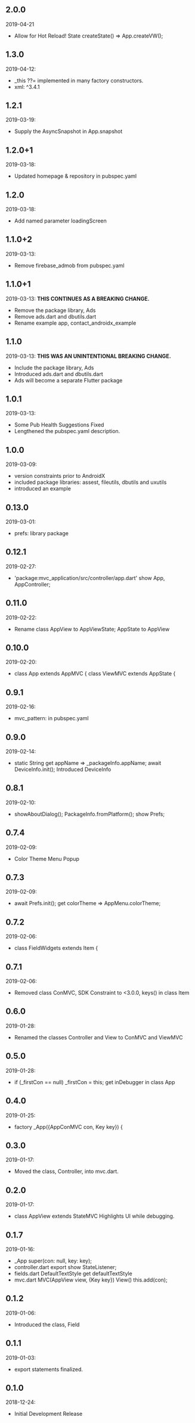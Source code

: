 ## 2.0.0
 2019-04-21
- Allow for Hot Reload!  State createState() => App.createVW();

## 1.3.0
 2019-04-12:
- _this ??=  implemented in many factory constructors.
- xml: ^3.4.1

## 1.2.1
 2019-03-19:
- Supply the AsyncSnapshot in App.snapshot

## 1.2.0+1
 2019-03-18: 
-   Updated homepage & repository in pubspec.yaml

## 1.2.0
 2019-03-18: 
- Add named parameter loadingScreen 

## 1.1.0+2
 2019-03-13:
- Remove firebase_admob from pubspec.yaml 

## 1.1.0+1
 2019-03-13: **THIS CONTINUES AS A BREAKING CHANGE.**
- Remove the package library, Ads 
- Remove ads.dart and dbutils.dart
- Rename example app, contact_androidx_example  

## 1.1.0
 2019-03-13: **THIS WAS AN UNINTENTIONAL BREAKING CHANGE.**
- Include the package library, Ads 
- Introduced ads.dart and dbutils.dart
- Ads will become a separate Flutter package

## 1.0.1
 2019-03-13: 
- Some Pub Health Suggestions Fixed
- Lengthened the pubspec.yaml description.

## 1.0.0 
 2019-03-09: 
- version constraints prior to AndroidX
- included package libraries: assest, fileutils, dbutils and uxutils
- introduced an example

## 0.13.0 
 2019-03-01: 
- prefs: library package

## 0.12.1 
 2019-02-27: 
- 'package:mvc_application/src/controller/app.dart' show App, AppController;

## 0.11.0 
 2019-02-22: 
- Rename class AppView to AppViewState; AppState to AppView

## 0.10.0 
 2019-02-20: 
- class App extends AppMVC { class ViewMVC extends AppState {

## 0.9.1 
 2019-02-16: 
- mvc_pattern: in pubspec.yaml

## 0.9.0 
 2019-02-14: 
- static String get appName => _packageInfo.appName; await DeviceInfo.init(); Introduced DeviceInfo

## 0.8.1 
 2019-02-10: 
- showAboutDialog(); PackageInfo.fromPlatform(); show Prefs; 

## 0.7.4 
 2019-02-09: 
- Color Theme Menu Popup

## 0.7.3 
 2019-02-09: 
- await Prefs.init(); get colorTheme => AppMenu.colorTheme;

## 0.7.2 
 2019-02-06: 
- class FieldWidgets<T> extends Item {

## 0.7.1 
 2019-02-06: 
- Removed class ConMVC, SDK Constraint to <3.0.0, keys() in class Item

## 0.6.0 
 2019-01-28: 
- Renamed the classes Controller and View to ConMVC and ViewMVC

## 0.5.0 
 2019-01-28: 
- if (_firstCon == null) _firstCon = this;  get inDebugger in class App 

## 0.4.0 
 2019-01-25: 
- factory _App({AppConMVC con, Key key}) {

## 0.3.0 
 2019-01-17: 
- Moved the class, Controller, into mvc.dart.

## 0.2.0
 2019-01-17: 
- class AppView extends StateMVC Highlights UI while debugging.

## 0.1.7 
 2019-01-16: 
-  _App  super(con: null, key: key);
-  controller.dart  export show StateListener;
-  fields.dart  DefaultTextStyle get defaultTextStyle
-  mvc.dart  MVC(AppView view, {Key key})  View() this.add(con);

## 0.1.2 
 2019-01-06: 
- Introduced the class, Field

## 0.1.1
 2019-01-03: 
- export statements finalized.

## 0.1.0 
 2018-12-24: 
- Initial Development Release